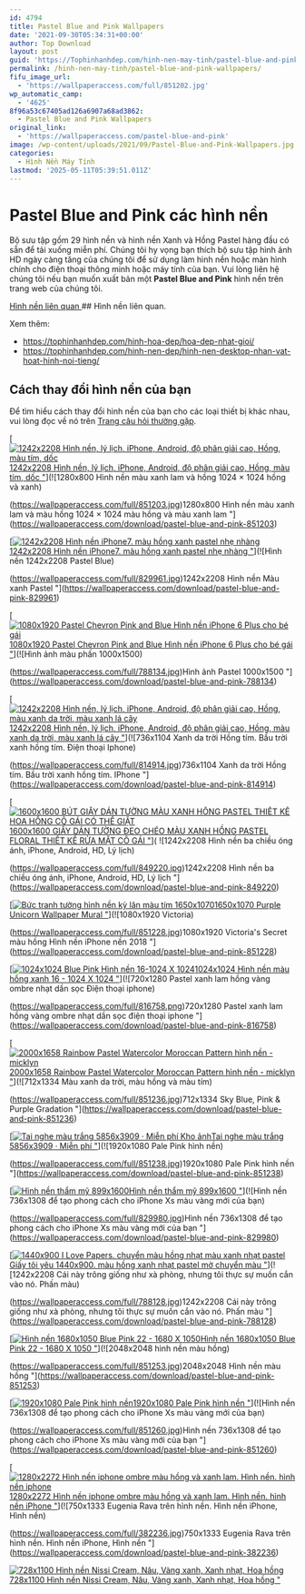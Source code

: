 ```yaml
---
id: 4794
title: Pastel Blue and Pink Wallpapers
date: '2021-09-30T05:34:31+00:00'
author: Top Download
layout: post
guid: 'https://Tophinhanhdep.com/hinh-nen-may-tinh/pastel-blue-and-pink-wallpapers/'
permalink: /hinh-nen-may-tinh/pastel-blue-and-pink-wallpapers/
fifu_image_url:
  - 'https://wallpaperaccess.com/full/851202.jpg'
wp_automatic_camp:
  - '4625'
8f96a53c67405ad126a6907a68ad3862:
  - Pastel Blue and Pink Wallpapers
original_link:
  - 'https://wallpaperaccess.com/pastel-blue-and-pink'
image: /wp-content/uploads/2021/09/Pastel-Blue-and-Pink-Wallpapers.jpg
categories:
  - Hình Nền Máy Tính
lastmod: '2025-05-11T05:39:51.011Z'
---
```

# Pastel Blue and Pink các hình nền

Bộ sưu tập gồm 29 hình nền và hình nền Xanh và Hồng Pastel hàng đầu có sẵn để tải xuống miễn phí. Chúng tôi hy vọng bạn thích bộ sưu tập hình ảnh HD ngày càng tăng của chúng tôi để sử dụng làm hình nền hoặc màn hình chính cho điện thoại thông minh hoặc máy tính của bạn. Vui lòng liên hệ chúng tôi nếu bạn muốn xuất bản một **Pastel Blue and Pink** hình nền trên trang web của chúng tôi.

[Hình nền liên quan ](#related) ## Hình nền liên quan.

   
 Xem thêm:

   
- <https://tophinhanhdep.com/hinh-hoa-dep/hoa-dep-nhat-gioi/>
- <https://tophinhanhdep.com/hinh-nen-dep/hinh-nen-desktop-nhan-vat-hoat-hinh-noi-tieng/>

## Cách thay đổi hình nền của bạn

Để tìm hiểu cách thay đổi hình nền của bạn cho các loại thiết bị khác nhau, vui lòng đọc về nó trên [Trang câu hỏi thường gặp](https://tophinhanhdep.com/faq/).

  
[[![1242x2208 Hình nền, lý lịch, iPhone, Android, độ phân giải cao, Hồng, màu tím, dốc](https://wallpaperaccess.com/full/851202.jpg)1242x2208 Hình nền, lý lịch, iPhone, Android, độ phân giải cao, Hồng, màu tím, dốc "](https://wallpaperaccess.com/download/pastel-blue-and-pink-851202)](![1280x800 Hình nền màu xanh lam và hồng 1024 × 1024 hồng và xanh)

(https://wallpaperaccess.com/full/851203.jpg)1280x800 Hình nền màu xanh lam và màu hồng 1024 × 1024 màu hồng và màu xanh lam "](https://wallpaperaccess.com/download/pastel-blue-and-pink-851203)

[[![1242x2208 Hình nền iPhone7.  màu hồng xanh pastel nhẹ nhàng](https://wallpaperaccess.com/full/814926.jpg)1242x2208 Hình nền iPhone7. màu hồng xanh pastel nhẹ nhàng "](https://wallpaperaccess.com/download/pastel-blue-and-pink-814926)](![Hình nền 1242x2208 Pastel Blue)

(https://wallpaperaccess.com/full/829961.jpg)1242x2208 Hình nền Màu xanh Pastel "](https://wallpaperaccess.com/download/pastel-blue-and-pink-829961)

[[![1080x1920 Pastel Chevron Pink and Blue Hình nền iPhone 6 Plus cho bé gái](https://wallpaperaccess.com/full/661344.jpg)1080x1920 Pastel Chevron Pink and Blue Hình nền iPhone 6 Plus cho bé gái "](https://wallpaperaccess.com/download/pastel-blue-and-pink-661344)](![Hình ảnh màu phấn 1000x1500)

(https://wallpaperaccess.com/full/788134.jpg)Hình ảnh Pastel 1000x1500 "](https://wallpaperaccess.com/download/pastel-blue-and-pink-788134)

[[![1242x2208 Hình nền, lý lịch, iPhone, Android, độ phân giải cao, Hồng, màu xanh da trời, màu xanh lá cây](https://wallpaperaccess.com/full/851212.jpg)1242x2208 Hình nền, lý lịch, iPhone, Android, độ phân giải cao, Hồng, màu xanh da trời, màu xanh lá cây "](https://wallpaperaccess.com/download/pastel-blue-and-pink-851212)](![736x1104 Xanh da trời Hồng tím.  Bầu trời xanh hồng tím.  Điện thoại Iphone)

(https://wallpaperaccess.com/full/814914.jpg)736x1104 Xanh da trời Hồng tím. Bầu trời xanh hồng tím. IPhone "](https://wallpaperaccess.com/download/pastel-blue-and-pink-814914)

[[![1600x1600 BÚT GIẤY DÁN TƯỜNG MÀU XANH HỒNG PASTEL THIẾT KẾ HOA HỒNG CÔ GÁI CÓ THỂ GIẶT](https://wallpaperaccess.com/full/763976.jpg)1600x1600 GIẤY DÁN TƯỜNG ĐEO CHÉO MÀU XANH HỒNG PASTEL FLORAL THIẾT KẾ RỬA MẶT CÔ GÁI "](https://wallpaperaccess.com/download/pastel-blue-and-pink-763976)]( ![1242x2208 Hình nền ba chiều óng ánh, iPhone, Android, HD, Lý lịch)

(https://wallpaperaccess.com/full/849220.jpg)1242x2208 Hình nền ba chiều óng ánh, iPhone, Android, HD, Lý lịch "](https://wallpaperaccess.com/download/pastel-blue-and-pink-849220)

[[![Bức tranh tường hình nền kỳ lân màu tím 1650x1070](https://wallpaperaccess.com/full/851217.jpg)1650x1070 Purple Unicorn Wallpaper Mural "](https://wallpaperaccess.com/download/pastel-blue-and-pink-851217)](![1080x1920 Victoria)

(https://wallpaperaccess.com/full/851228.jpg)1080x1920 Victoria's Secret màu hồng Hình nền iPhone nền 2018 "](https://wallpaperaccess.com/download/pastel-blue-and-pink-851228)

[[![1024x1024 Blue Pink Hình nền 16-1024 X 1024](https://wallpaperaccess.com/full/851229.jpg)1024x1024 Hình nền màu hồng xanh 16 - 1024 X 1024 "](https://wallpaperaccess.com/download/pastel-blue-and-pink-851229)](![720x1280 Pastel xanh lam hồng vàng ombre nhạt dần sọc Điện thoại iphone)

(https://wallpaperaccess.com/full/816758.png)720x1280 Pastel xanh lam hồng vàng ombre nhạt dần sọc điện thoại iphone "](https://wallpaperaccess.com/download/pastel-blue-and-pink-816758)

[[![2000x1658 Rainbow Pastel Watercolor Moroccan Pattern hình nền - micklyn](https://wallpaperaccess.com/full/563282.png)2000x1658 Rainbow Pastel Watercolor Moroccan Pattern hình nền - micklyn "](https://wallpaperaccess.com/download/pastel-blue-and-pink-563282)](![712x1334 Màu xanh da trời, màu hồng và màu tím)

(https://wallpaperaccess.com/full/851236.jpg)712x1334 Sky Blue, Pink &amp; Purple Gradation "](https://wallpaperaccess.com/download/pastel-blue-and-pink-851236)

[[![Tai nghe màu trắng 5856x3909 · Miễn phí Kho ảnh](https://wallpaperaccess.com/full/788192.jpg)Tai nghe màu trắng 5856x3909 · Miễn phí "](https://wallpaperaccess.com/download/pastel-blue-and-pink-788192)](![1920x1080 Pale Pink hình nền)

(https://wallpaperaccess.com/full/851238.jpg)1920x1080 Pale Pink hình nền "](https://wallpaperaccess.com/download/pastel-blue-and-pink-851238)

[[![Hình nền thẩm mỹ 899x1600](https://wallpaperaccess.com/full/772880.jpg)Hình nền thẩm mỹ 899x1600 "](https://wallpaperaccess.com/download/pastel-blue-and-pink-772880)](![Hình nền 736x1308 để tạo phong cách cho iPhone Xs màu vàng mới của bạn)

(https://wallpaperaccess.com/full/829980.jpg)Hình nền 736x1308 để tạo phong cách cho iPhone Xs màu vàng mới của bạn "](https://wallpaperaccess.com/download/pastel-blue-and-pink-829980)

[[![1440x900 I Love Papers.  chuyển màu hồng nhạt màu xanh nhạt pastel](https://wallpaperaccess.com/full/851240.jpg)Giấy tôi yêu 1440x900. màu hồng xanh nhạt pastel mờ chuyển màu "](https://wallpaperaccess.com/download/pastel-blue-and-pink-851240)](![1242x2208 Cái này trông giống như xà phòng, nhưng tôi thực sự muốn cắn vào nó.  Phấn màu)

(https://wallpaperaccess.com/full/788128.jpg)1242x2208 Cái này trông giống như xà phòng, nhưng tôi thực sự muốn cắn vào nó. Phấn màu "](https://wallpaperaccess.com/download/pastel-blue-and-pink-788128)

[[![Hình nền 1680x1050 Blue Pink 22 - 1680 X 1050](https://wallpaperaccess.com/full/851249.jpg)Hình nền 1680x1050 Blue Pink 22 - 1680 X 1050 "](https://wallpaperaccess.com/download/pastel-blue-and-pink-851249)](![2048x2048 hình nền màu hồng)

(https://wallpaperaccess.com/full/851253.jpg)2048x2048 Hình nền màu hồng "](https://wallpaperaccess.com/download/pastel-blue-and-pink-851253)

[[![1920x1080 Pale Pink hình nền](https://wallpaperaccess.com/full/851257.jpg)1920x1080 Pale Pink hình nền "](https://wallpaperaccess.com/download/pastel-blue-and-pink-851257)](![Hình nền 736x1308 để tạo phong cách cho iPhone Xs màu vàng mới của bạn)

(https://wallpaperaccess.com/full/851260.jpg)Hình nền 736x1308 để tạo phong cách cho iPhone Xs màu vàng mới của bạn "](https://wallpaperaccess.com/download/pastel-blue-and-pink-851260)

[[![1280x2272 Hình nền iphone ombre màu hồng và xanh lam.  Hình nền.  hình nền iphone](https://wallpaperaccess.com/full/816726.jpg)1280x2272 Hình nền iphone ombre màu hồng và xanh lam. Hình nền. hình nền iPhone "](https://wallpaperaccess.com/download/pastel-blue-and-pink-816726)](![750x1333 Eugenia Rava trên hình nền.  Hình nền iPhone, Hình nền)

(https://wallpaperaccess.com/full/382236.jpg)750x1333 Eugenia Rava trên hình nền. Hình nền iPhone, Hình nền "](https://wallpaperaccess.com/download/pastel-blue-and-pink-382236)

[![728x1100 Hình nền Nissi Cream, Nâu, Vàng xanh, Xanh nhạt, Hoa hồng](https://wallpaperaccess.com/full/851290.jpg)728x1100 Hình nền Nissi Cream, Nâu, Vàng xanh, Xanh nhạt, Hoa hồng "](https://wallpaperaccess.com/download/pastel-blue-and-pink-851290)
